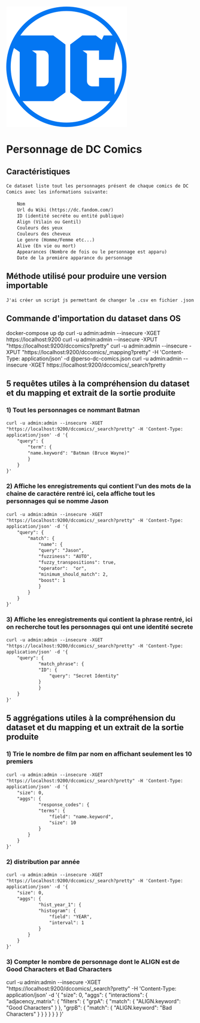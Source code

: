 ![logo](DC_Comics_logo2.png)

# Personnage de DC Comics

## Caractéristiques 

    Ce dataset liste tout les personnages présent de chaque comics de DC Comics avec les informations suivante:

        Nom
        Url du Wiki (https://dc.fandom.com/)
        ID (identité secréte ou entité publique)
        Align (Vilain ou Gentil)
        Couleurs des yeux
        Couleurs des cheveux
        Le genre (Homme/Femme etc...)
        Alive (En vie ou mort)
        Appearances (Nombre de fois ou le personnage est apparu)
        Date de la premiére apparance du personnage


## Méthode utilisé pour produire une version importable 

    J'ai créer un script js permettant de changer le .csv en fichier .json



## Commande d'importation du dataset dans OS 
docker-compose up dp
curl -u admin:admin --insecure -XGET https://localhost:9200
curl -u admin:admin --insecure -XPUT "https://localhost:9200/dccomics?pretty"
curl -u admin:admin --insecure -XPUT "https://localhost:9200/dccomics/_mapping?pretty" -H 'Content-Type: application/json' -d @perso-dc-comics.json
curl -u admin:admin --insecure -XGET https://localhost:9200/dccomics/_search?pretty

## 5 requêtes utiles à la compréhension du dataset et du mapping et extrait de la sortie produite 

### 1) Tout les personnages ce nommant Batman
    curl -u admin:admin --insecure -XGET "https://localhost:9200/dccomics/_search?pretty" -H 'Content-Type: application/json' -d '{
        "query": {
            "term": {
            "name.keyword": "Batman (Bruce Wayne)"
            }
        }
    }'

### 2) Affiche les enregistrements qui contient l'un des mots de la chaine de caractére rentré ici, cela affiche tout les personnages qui se nomme Jason
    curl -u admin:admin --insecure -XGET "https://localhost:9200/dccomics/_search?pretty" -H 'Content-Type: application/json' -d '{
        "query": {
            "match": {
                "name": {
                "query": "Jason",
                "fuzziness": "AUTO",
                "fuzzy_transpositions": true,
                "operator":  "or",
                "minimum_should_match": 2,
                "boost": 1
                }
            }
        }
    }'

### 3) Affiche les enregistrements qui contient la phrase rentré, ici on recherche tout les personnages qui ont une identité secrete
    curl -u admin:admin --insecure -XGET "https://localhost:9200/dccomics/_search?pretty" -H 'Content-Type: application/json' -d '{
        "query": {
                "match_phrase": {
                "ID": {
                    "query": "Secret Identity"
                }
                }
        }
    }'
    


## 5 aggrégations utiles à la compréhension du dataset et du mapping et un extrait de la sortie produite 

### 1) Trie le nombre de film par nom en affichant seulement les 10 premiers
    curl -u admin:admin --insecure -XGET "https://localhost:9200/dccomics/_search?pretty" -H 'Content-Type: application/json' -d '{
        "size": 0,
        "aggs": {
                "response_codes": {
                "terms": {
                    "field": "name.keyword",
                    "size": 10
                }
            }
        }
    }'

### 2) distribution par année

    curl -u admin:admin --insecure -XGET "https://localhost:9200/dccomics/_search?pretty" -H 'Content-Type: application/json' -d '{
        "size": 0,
        "aggs": {
                "hist_year_1": {
                "histogram": {
                    "field": "YEAR",
                    "interval": 1
                }
            }
        }
    }'

### 3) Compter le nombre de personnage dont le ALIGN est de Good Characters et Bad Characters
curl -u admin:admin --insecure -XGET "https://localhost:9200/dccomics/_search?pretty" -H 'Content-Type: application/json' -d '{
  "size": 0,
  "aggs": {
    "interactions": {
      "adjacency_matrix": {
        "filters": {
          "grpA": {
            "match": {
              "ALIGN.keyword": "Good Characters"
            }
          },
          "grpB": {
            "match": {
              "ALIGN.keyword": "Bad Characters"
            }
          }
        }
      }
    }
  }
}'